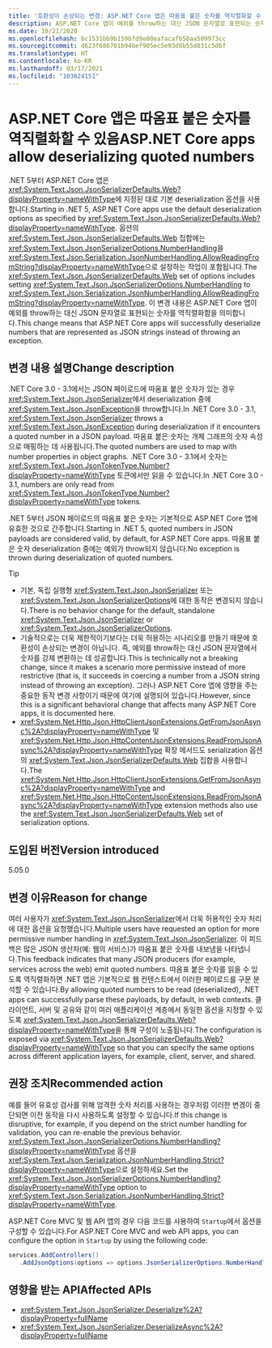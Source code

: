 ```yaml
---
title: '호환성이 손상되는 변경: ASP.NET Core 앱은 따옴표 붙은 숫자를 역직렬화할 수 있음'
description: ASP.NET Core 앱이 예외를 throw하는 대신 JSON 문자열로 표현되는 숫자를 역직렬화하는 .NET 5의 호환성이 손상되는 변경에 관해 알아봅니다.
ms.date: 10/21/2020
ms.openlocfilehash: bc1531bb9b159bfd9e80eafacafb50aa509973cc
ms.sourcegitcommit: d623f686701b94bef905ec5e93d8b55d031c5d6f
ms.translationtype: HT
ms.contentlocale: ko-KR
ms.lasthandoff: 03/17/2021
ms.locfileid: "103624151"
---
```

# <a name="aspnet-core-apps-allow-deserializing-quoted-numbers"></a><span data-ttu-id="2407b-103">ASP.NET Core 앱은 따옴표 붙은 숫자를 역직렬화할 수 있음</span><span class="sxs-lookup"><span data-stu-id="2407b-103">ASP.NET Core apps allow deserializing quoted numbers</span></span>

<span data-ttu-id="2407b-104">.NET 5부터 ASP.NET Core 앱은 <xref:System.Text.Json.JsonSerializerDefaults.Web?displayProperty=nameWithType>에 지정된 대로 기본 deserialization 옵션을 사용합니다.</span><span class="sxs-lookup"><span data-stu-id="2407b-104">Starting in .NET 5, ASP.NET Core apps use the default deserialization options as specified by <xref:System.Text.Json.JsonSerializerDefaults.Web?displayProperty=nameWithType>.</span></span> <span data-ttu-id="2407b-105">옵션의 <xref:System.Text.Json.JsonSerializerDefaults.Web> 집합에는 <xref:System.Text.Json.JsonSerializerOptions.NumberHandling>을 <xref:System.Text.Json.Serialization.JsonNumberHandling.AllowReadingFromString?displayProperty=nameWithType>으로 설정하는 작업이 포함됩니다.</span><span class="sxs-lookup"><span data-stu-id="2407b-105">The <xref:System.Text.Json.JsonSerializerDefaults.Web> set of options includes setting <xref:System.Text.Json.JsonSerializerOptions.NumberHandling> to <xref:System.Text.Json.Serialization.JsonNumberHandling.AllowReadingFromString?displayProperty=nameWithType>.</span></span> <span data-ttu-id="2407b-106">이 변경 내용은 ASP.NET Core 앱이 예외를 throw하는 대신 JSON 문자열로 표현되는 숫자를 역직렬화함을 의미합니다.</span><span class="sxs-lookup"><span data-stu-id="2407b-106">This change means that ASP.NET Core apps will successfully deserialize numbers that are represented as JSON strings instead of throwing an exception.</span></span>

## <a name="change-description"></a><span data-ttu-id="2407b-107">변경 내용 설명</span><span class="sxs-lookup"><span data-stu-id="2407b-107">Change description</span></span>

<span data-ttu-id="2407b-108">.NET Core 3.0 - 3.1에서는 JSON 페이로드에 따옴표 붙은 숫자가 있는 경우 <xref:System.Text.Json.JsonSerializer>에서 deserialization 중에 <xref:System.Text.Json.JsonException>을 throw합니다.</span><span class="sxs-lookup"><span data-stu-id="2407b-108">In .NET Core 3.0 - 3.1, <xref:System.Text.Json.JsonSerializer> throws a <xref:System.Text.Json.JsonException> during deserialization if it encounters a quoted number in a JSON payload.</span></span> <span data-ttu-id="2407b-109">따옴표 붙은 숫자는 개체 그래프의 숫자 속성으로 매핑하는 데 사용됩니다.</span><span class="sxs-lookup"><span data-stu-id="2407b-109">The quoted numbers are used to map with number properties in object graphs.</span></span> <span data-ttu-id="2407b-110">.NET Core 3.0 - 3.1에서 숫자는 <xref:System.Text.Json.JsonTokenType.Number?displayProperty=nameWithType> 토큰에서만 읽을 수 있습니다.</span><span class="sxs-lookup"><span data-stu-id="2407b-110">In .NET Core 3.0 - 3.1, numbers are only read from <xref:System.Text.Json.JsonTokenType.Number?displayProperty=nameWithType> tokens.</span></span>

<span data-ttu-id="2407b-111">.NET 5부터 JSON 페이로드의 따옴표 붙은 숫자는 기본적으로 ASP.NET Core 앱에 유효한 것으로 간주합니다.</span><span class="sxs-lookup"><span data-stu-id="2407b-111">Starting in .NET 5, quoted numbers in JSON payloads are considered valid, by default, for ASP.NET Core apps.</span></span> <span data-ttu-id="2407b-112">따옴표 붙은 숫자 deserialization 중에는 예외가 throw되지 않습니다.</span><span class="sxs-lookup"><span data-stu-id="2407b-112">No exception is thrown during deserialization of quoted numbers.</span></span>

> [!TIP]
>
> - <span data-ttu-id="2407b-113">기본, 독립 실행형 <xref:System.Text.Json.JsonSerializer> 또는 <xref:System.Text.Json.JsonSerializerOptions>에 대한 동작은 변경되지 않습니다.</span><span class="sxs-lookup"><span data-stu-id="2407b-113">There is no behavior change for the default, standalone <xref:System.Text.Json.JsonSerializer> or <xref:System.Text.Json.JsonSerializerOptions>.</span></span>
> - <span data-ttu-id="2407b-114">기술적으로는 더욱 제한적이기보다는 더욱 허용하는 시나리오를 만들기 때문에 호환성이 손상되는 변경이 아닙니다. 즉, 예외를 throw하는 대신 JSON 문자열에서 숫자를 강제 변환하는 데 성공합니다.</span><span class="sxs-lookup"><span data-stu-id="2407b-114">This is technically not a breaking change, since it makes a scenario more permissive instead of more restrictive (that is, it succeeds in coercing a number from a JSON string instead of throwing an exception).</span></span> <span data-ttu-id="2407b-115">그러나 ASP.NET Core 앱에 영향을 주는 중요한 동작 변경 사항이기 때문에 여기에 설명되어 있습니다.</span><span class="sxs-lookup"><span data-stu-id="2407b-115">However, since this is a significant behavioral change that affects many ASP.NET Core apps, it is documented here.</span></span>
> - <span data-ttu-id="2407b-116"><xref:System.Net.Http.Json.HttpClientJsonExtensions.GetFromJsonAsync%2A?displayProperty=nameWithType> 및 <xref:System.Net.Http.Json.HttpContentJsonExtensions.ReadFromJsonAsync%2A?displayProperty=nameWithType> 확장 메서드도 serialization 옵션의 <xref:System.Text.Json.JsonSerializerDefaults.Web> 집합을 사용합니다.</span><span class="sxs-lookup"><span data-stu-id="2407b-116">The <xref:System.Net.Http.Json.HttpClientJsonExtensions.GetFromJsonAsync%2A?displayProperty=nameWithType> and <xref:System.Net.Http.Json.HttpContentJsonExtensions.ReadFromJsonAsync%2A?displayProperty=nameWithType> extension methods also use the <xref:System.Text.Json.JsonSerializerDefaults.Web> set of serialization options.</span></span>

## <a name="version-introduced"></a><span data-ttu-id="2407b-117">도입된 버전</span><span class="sxs-lookup"><span data-stu-id="2407b-117">Version introduced</span></span>

<span data-ttu-id="2407b-118">5.0</span><span class="sxs-lookup"><span data-stu-id="2407b-118">5.0</span></span>

## <a name="reason-for-change"></a><span data-ttu-id="2407b-119">변경 이유</span><span class="sxs-lookup"><span data-stu-id="2407b-119">Reason for change</span></span>

<span data-ttu-id="2407b-120">여러 사용자가 <xref:System.Text.Json.JsonSerializer>에서 더욱 허용적인 숫자 처리에 대한 옵션을 요청했습니다.</span><span class="sxs-lookup"><span data-stu-id="2407b-120">Multiple users have requested an option for more permissive number handling in <xref:System.Text.Json.JsonSerializer>.</span></span> <span data-ttu-id="2407b-121">이 피드백은 많은 JSON 생산자(예: 웹의 서비스)가 따옴표 붙은 숫자를 내보냄을 나타냅니다.</span><span class="sxs-lookup"><span data-stu-id="2407b-121">This feedback indicates that many JSON producers (for example, services across the web) emit quoted numbers.</span></span> <span data-ttu-id="2407b-122">따옴표 붙은 숫자를 읽을 수 있도록 역직렬화하면 .NET 앱은 기본적으로 웹 컨텐스트에서 이러한 페이로드를 구문 분석할 수 있습니다.</span><span class="sxs-lookup"><span data-stu-id="2407b-122">By allowing quoted numbers to be read (deserialized), .NET apps can successfully parse these payloads, by default, in web contexts.</span></span> <span data-ttu-id="2407b-123">클라이언트, 서버 및 공유와 같이 여러 애플리케이션 계층에서 동일한 옵션을 지정할 수 있도록 <xref:System.Text.Json.JsonSerializerDefaults.Web?displayProperty=nameWithType>을 통해 구성이 노출됩니다.</span><span class="sxs-lookup"><span data-stu-id="2407b-123">The configuration is exposed via <xref:System.Text.Json.JsonSerializerDefaults.Web?displayProperty=nameWithType> so that you can specify the same options across different application layers, for example, client, server, and shared.</span></span>

## <a name="recommended-action"></a><span data-ttu-id="2407b-124">권장 조치</span><span class="sxs-lookup"><span data-stu-id="2407b-124">Recommended action</span></span>

<span data-ttu-id="2407b-125">예를 들어 유효성 검사를 위해 엄격한 숫자 처리를 사용하는 경우처럼 이러한 변경이 중단되면 이전 동작을 다시 사용하도록 설정할 수 있습니다.</span><span class="sxs-lookup"><span data-stu-id="2407b-125">If this change is disruptive, for example, if you depend on the strict number handling for validation, you can re-enable the previous behavior.</span></span> <span data-ttu-id="2407b-126"><xref:System.Text.Json.JsonSerializerOptions.NumberHandling?displayProperty=nameWithType> 옵션을 <xref:System.Text.Json.Serialization.JsonNumberHandling.Strict?displayProperty=nameWithType>으로 설정하세요.</span><span class="sxs-lookup"><span data-stu-id="2407b-126">Set the <xref:System.Text.Json.JsonSerializerOptions.NumberHandling?displayProperty=nameWithType> option to <xref:System.Text.Json.Serialization.JsonNumberHandling.Strict?displayProperty=nameWithType>.</span></span>

<span data-ttu-id="2407b-127">ASP.NET Core MVC 및 웹 API 앱의 경우 다음 코드를 사용하여 `Startup`에서 옵션을 구성할 수 있습니다.</span><span class="sxs-lookup"><span data-stu-id="2407b-127">For ASP.NET Core MVC and web API apps, you can configure the option in `Startup` by using the following code:</span></span>

```csharp
services.AddControllers()
   .AddJsonOptions(options => options.JsonSerializerOptions.NumberHandling = JsonNumberHandling.Strict);
```

## <a name="affected-apis"></a><span data-ttu-id="2407b-128">영향을 받는 API</span><span class="sxs-lookup"><span data-stu-id="2407b-128">Affected APIs</span></span>

- <xref:System.Text.Json.JsonSerializer.Deserialize%2A?displayProperty=fullName>
- <xref:System.Text.Json.JsonSerializer.DeserializeAsync%2A?displayProperty=fullName>

<!--

### Affected APIs

- `Overload:System.Text.Json.JsonSerializer.Deserialize`
- `Overload:System.Text.Json.JsonSerializer.DeserializeAsync`

### Category

- ASP.NET Core
- Serialization

-->
